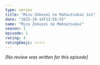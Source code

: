 ```yaml
---
type: series
title: "Mizu Zokusei no Mahoutsukai 1x1"
date: "2025-10-14T13:56:55"
name: "Mizu Zokusei no Mahoutsukai"
season: 1
episode: 1
rating: 4
ratingEmoji: ⭐️⭐️⭐️⭐️
---
```


*[No review was written for this episode]*
